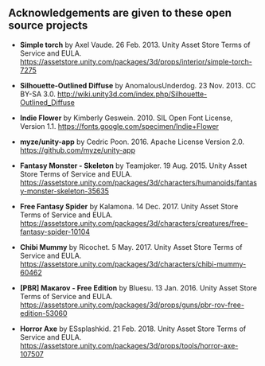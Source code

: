 ## Acknowledgements are given to these open source projects
* **Simple torch** by Axel Vaude. 26 Feb. 2013. Unity Asset Store Terms of Service and EULA.
https://assetstore.unity.com/packages/3d/props/interior/simple-torch-7275

* **Silhouette-Outlined Diffuse** by AnomalousUnderdog. 23 Nov. 2013. CC BY-SA 3.0.
http://wiki.unity3d.com/index.php/Silhouette-Outlined_Diffuse

* **Indie Flower** by Kimberly Geswein. 2010. SIL Open Font License, Version 1.1.
https://fonts.google.com/specimen/Indie+Flower

* **myze/unity-app** by Cedric Poon. 2016. Apache License Version 2.0.<br/>
https://github.com/myze/unity-app

* **Fantasy Monster - Skeleton** by Teamjoker. 19 Aug. 2015. Unity Asset Store Terms of Service and EULA.
https://assetstore.unity.com/packages/3d/characters/humanoids/fantasy-monster-skeleton-35635

* **Free Fantasy Spider** by Kalamona. 14 Dec. 2017. Unity Asset Store Terms of Service and EULA.
https://assetstore.unity.com/packages/3d/characters/creatures/free-fantasy-spider-10104

* **Chibi Mummy** by Ricochet. 5 May. 2017. Unity Asset Store Terms of Service and EULA.
https://assetstore.unity.com/packages/3d/characters/chibi-mummy-60462

* **[PBR] Макаrov - Free Edition** by Bluesu. 13 Jan. 2016. Unity Asset Store Terms of Service and EULA.
https://assetstore.unity.com/packages/3d/props/guns/pbr-rov-free-edition-53060

* **Horror Axe** by ESsplashkid. 21 Feb. 2018. Unity Asset Store Terms of Service and EULA.
https://assetstore.unity.com/packages/3d/props/tools/horror-axe-107507
